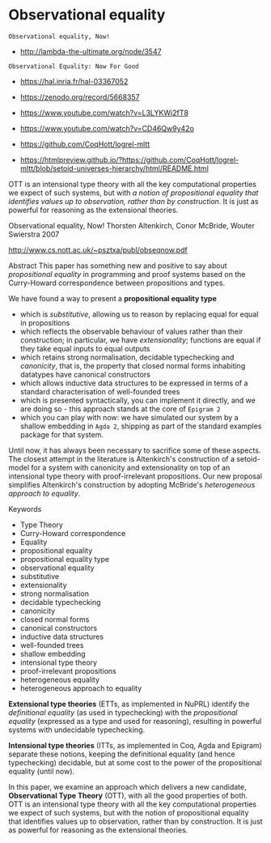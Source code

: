 # Observational equality

`Observational equality, Now!`
- http://lambda-the-ultimate.org/node/3547

`Observational Equality: Now For Good`
- https://hal.inria.fr/hal-03367052

- https://zenodo.org/record/5668357
- https://www.youtube.com/watch?v=L3LYKWi2fT8
- https://www.youtube.com/watch?v=CD46Qw9y42o
- https://github.com/CoqHott/logrel-mltt
- https://htmlpreview.github.io/?https://github.com/CoqHott/logrel-mltt/blob/setoid-universes-hierarchy/html/README.html

OTT is an intensional type theory with all the key computational properties we expect of such systems, but with *a notion of propositional equality that identifies values up to observation, rather than by construction*. It is just as powerful for reasoning as the extensional theories.


Observational equality, Now!
Thorsten Altenkirch, Conor McBride, Wouter Swierstra
2007

http://www.cs.nott.ac.uk/~psztxa/publ/obseqnow.pdf

Abstract
This paper has something new and positive to say about *propositional equality* in programming and proof systems based on the Curry-Howard correspondence between propositions and types.

We have found a way to present a **propositional equality type**
- which is *substitutive*, 
  allowing us to reason by replacing equal for equal in propositions
- which reflects the observable behaviour of values
  rather than their construction; in particular, we have *extensionality*;
  functions are equal if they take equal inputs to equal outputs
- which retains strong normalisation, decidable typechecking and *canonicity*,
  that is, the property that closed normal forms inhabiting datatypes 
  have canonical constructors
- which allows inductive data structures to be expressed in terms of 
  a standard characterisation of well-founded trees
- which is presented syntactically, you can implement it directly, 
  and we are doing so - this approach stands at the core of `Epigram 2`
- which you can play with now: we have simulated our system by 
  a shallow embedding in `Agda 2`, shipping as part of 
  the standard examples package for that system.

Until now, it has always been necessary to sacrifice some of these aspects. The closest attempt in the literature is Altenkirch's construction of a setoid-model for a system with canonicity and extensionality on top of an intensional type theory with proof-irrelevant propositions. Our new proposal simplifies Altenkirch's construction by adopting McBride's *heterogeneous approach to equality*.


Keywords
- Type Theory
- Curry-Howard correspondence
- Equality
- propositional equality
- propositional equality type
- observational equality
- substitutive
- extensionality
- strong normalisation
- decidable typechecking
- canonicity
- closed normal forms
- canonical constructors
- inductive data structures
- well-founded trees
- shallow embedding
- intensional type theory
- proof-irrelevant propositions
- heterogeneous equality
- heterogeneous approach to equality



**Extensional type theories** (ETTs, as implemented in NuPRL) identify the *definitional equality* (as used in typechecking) with the *propositional equality* (expressed as a type and used for reasoning), resulting in powerful systems with undecidable typechecking.

**Intensional type theories** (ITTs, as implemented in Coq, Agda and Epigram) separate these notions, keeping the definitional equality (and hence typechecking) decidable, but at some cost to the power of the propositional equality (until now).

In this paper, we examine an approach which delivers a new candidate, **Observational Type Theory** (OTT), with all the good properties of both. OTT is an intensional type theory with all the key computational properties we expect of such systems, but with the notion of propositional equality that identifies values up to observation, rather than by construction. It is just as powerful for reasoning as the extensional theories.
